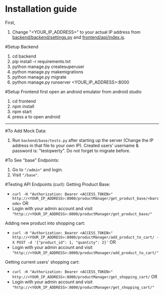 # Installation guide

First,
1. Change "<YOUR_IP_ADDRESS>" to your actual IP address from [backend/backend/settings.py](backend/backend/settings.py) and [frontend/api/index.js](frontend/api/index.js).

#Setup Backend
1. cd backend
2. pip install -r requirements.txt
3. python manage.py createsuperuser
4. python manage.py makemigrations
5. python manage.py migrate
6. python manage.py runserver <YOUR_IP_ADDRESS>:8000

#Setup Frontend
first open an android emulator from android studio
1. cd frontend
2. npm install
3. npm start
4. press a to open android


-----------
#To Add Mock Data:
1. Run `backend/base/tests.py` after starting up the server (Change the IP address in that file to your own IP). Created users' username & password is: "testqwerty". Do not forget to migrate before.

#To See "base" Endpoints:
1. Go to `"/admin"` and login.
2. Visit `"/base"`.

#Testing API Endpoints (curl):
Getting Product Base:
* `curl -H "Authorization: Bearer <ACCESS_TOKEN>" http://<YOUR_IP_ADDRESS>:8000/productManager/get_product_base/<barcode>`
OR
* Login with your admin account and visit `"http://<YOUR_IP_ADDRESS>:8000/productManager/get_product_base/"`

Adding new product into shopping cart:
* `curl -H "Authorization: Bearer <ACCESS_TOKEN>" http://<YOUR_IP_ADDRESS>:8000/productManager/add_product_to_cart/ -X POST -d '{"product_id": 1, "quantity": 2}'`
OR
* Login with your admin account and visit `"http://<YOUR_IP_ADDRESS>:8000/productManager/add_product_to_cart/"`

Getting current users' shopping cart:
* `curl -H "Authorization: Bearer <ACCESS_TOKEN>" http://<YOUR_IP_ADDRESS>:8000/productManager/get_shopping_cart/`
OR
* Login with your admin account and visit `"http://<YOUR_IP_ADDRESS>:8000/productManager/get_shopping_cart/"`
